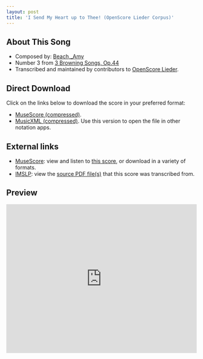 ```yaml
---
layout: post
title: 'I Send My Heart up to Thee! (OpenScore Lieder Corpus)'
---
```


## About This Song

- Composed by: [Beach,_Amy](https://fourscoreandmore.org/openscore/lieder/Beach,_Amy)
- Number 3 from [3 Browning Songs, Op.44](https://fourscoreandmore.org/openscore/lieder/Beach,_Amy/3_Browning_Songs,_Op.44)
- Transcribed and maintained by contributors to [OpenScore Lieder].

[OpenScore Lieder]: https://musescore.com/openscore-lieder-corpus

## Direct Download

Click on the links below to download the score in your preferred format:
- [MuseScore (compressed)](https://github.com/openscore/lieder/blob/main/scores/Beach,_Amy/3_Browning_Songs,_Op.44/3_I_Send_My_Heart_up_to_Thee!/lc6212196.mscz?raw=true).
- [MusicXML (compressed)](https://github.com/openscore/lieder/blob/main/scores/Beach,_Amy/3_Browning_Songs,_Op.44/3_I_Send_My_Heart_up_to_Thee!/lc6212196.mxl?raw=true). Use this version to open the file in other notation apps.

## External links

- [MuseScore]: view and listen to [this score][MuseScore], or download in a variety of formats.
- [IMSLP]: view the [source PDF file(s)][IMSLP] that this score was transcribed from.

[MuseScore]: https://musescore.com/score/6212196
[IMSLP]: https://imslp.org/wiki/Special:ReverseLookup/361244

## Preview

<iframe width="100%" height="394" src="https://musescore.com/openscore-lieder-corpus/scores/6212196/embed" frameborder="0" allowfullscreen allow="autoplay; fullscreen"></iframe>
